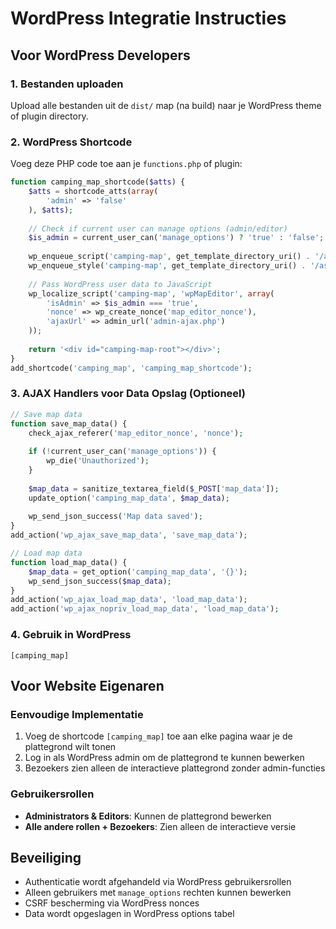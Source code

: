 
# WordPress Integratie Instructies

## Voor WordPress Developers

### 1. Bestanden uploaden
Upload alle bestanden uit de `dist/` map (na build) naar je WordPress theme of plugin directory.

### 2. WordPress Shortcode
Voeg deze PHP code toe aan je `functions.php` of plugin:

```php
function camping_map_shortcode($atts) {
    $atts = shortcode_atts(array(
        'admin' => 'false'
    ), $atts);
    
    // Check if current user can manage options (admin/editor)
    $is_admin = current_user_can('manage_options') ? 'true' : 'false';
    
    wp_enqueue_script('camping-map', get_template_directory_uri() . '/assets/camping-map.js', array(), '1.0.0', true);
    wp_enqueue_style('camping-map', get_template_directory_uri() . '/assets/camping-map.css', array(), '1.0.0');
    
    // Pass WordPress user data to JavaScript
    wp_localize_script('camping-map', 'wpMapEditor', array(
        'isAdmin' => $is_admin === 'true',
        'nonce' => wp_create_nonce('map_editor_nonce'),
        'ajaxUrl' => admin_url('admin-ajax.php')
    ));
    
    return '<div id="camping-map-root"></div>';
}
add_shortcode('camping_map', 'camping_map_shortcode');
```

### 3. AJAX Handlers voor Data Opslag (Optioneel)
```php
// Save map data
function save_map_data() {
    check_ajax_referer('map_editor_nonce', 'nonce');
    
    if (!current_user_can('manage_options')) {
        wp_die('Unauthorized');
    }
    
    $map_data = sanitize_textarea_field($_POST['map_data']);
    update_option('camping_map_data', $map_data);
    
    wp_send_json_success('Map data saved');
}
add_action('wp_ajax_save_map_data', 'save_map_data');

// Load map data
function load_map_data() {
    $map_data = get_option('camping_map_data', '{}');
    wp_send_json_success($map_data);
}
add_action('wp_ajax_load_map_data', 'load_map_data');
add_action('wp_ajax_nopriv_load_map_data', 'load_map_data');
```

### 4. Gebruik in WordPress
```
[camping_map]
```

## Voor Website Eigenaren

### Eenvoudige Implementatie
1. Voeg de shortcode `[camping_map]` toe aan elke pagina waar je de plattegrond wilt tonen
2. Log in als WordPress admin om de plattegrond te kunnen bewerken
3. Bezoekers zien alleen de interactieve plattegrond zonder admin-functies

### Gebruikersrollen
- **Administrators & Editors**: Kunnen de plattegrond bewerken
- **Alle andere rollen + Bezoekers**: Zien alleen de interactieve versie

## Beveiliging
- Authenticatie wordt afgehandeld via WordPress gebruikersrollen
- Alleen gebruikers met `manage_options` rechten kunnen bewerken
- CSRF bescherming via WordPress nonces
- Data wordt opgeslagen in WordPress options tabel
